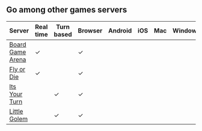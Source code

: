 ## Go among other games servers

|Server|Real time|Turn based|Browser|Android|iOS|Mac|Windows|
|-|-|-|-|-|-|-|-|
|[Board Game Arena](https://en.boardgamearena.com)|&check;||&check;|
|[Fly or Die](http://www.flyordie.com/go/)|&check;||&check;|
|[Its Your Turn](http://www.itsyourturn.com/)||&check;|&check;|
|[Little Golem](https://www.littlegolem.net/jsp/main/)||&check;|&check;|
